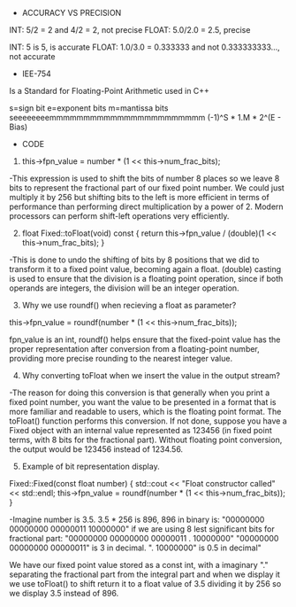 * ACCURACY VS PRECISION

INT: 5/2 = 2 and 4/2 = 2, not precise
FLOAT: 5.0/2.0 = 2.5, precise

INT: 5 is 5, is accurate
FLOAT: 1.0/3.0 = 0.333333 and not 0.333333333..., not accurate

* IEE-754

Is a Standard for Floating-Point Arithmetic used in C++

s=sign bit e=exponent bits m=mantissa bits
seeeeeeeemmmmmmmmmmmmmmmmmmmmmmm
(-1)^S * 1.M * 2^(E - Bias)

* CODE

1. this->fpn_value = number * (1 << this->num_frac_bits);

-This expression is used to shift the bits of number 8 places so we leave
8 bits to represent the fractional part of our fixed point number.
We could just multiply it by 256 but shifting bits to the left is more
efficient in terms of performance than performing direct multiplication by a power of 2. Modern processors can perform shift-left operations very efficiently.

2. float   Fixed::toFloat(void) const
{
    return this->fpn_value / (double)(1 << this->num_frac_bits);
}

-This is done to undo the shifting of bits by 8 positions that we did to
transform it to a fixed point value, becoming again a float.
(double) casting is used to ensure that the division is a floating point operation, since if both operands are integers, the division will be an integer operation.

3. Why we use roundf() when recieving a float as parameter?

this->fpn_value = roundf(number * (1 << this->num_frac_bits));

fpn_value is an int, roundf() helps ensure that the fixed-point value has the proper representation after conversion from a floating-point number, providing more precise rounding to the nearest integer value.

4. Why converting toFloat when we insert the value in the output stream?

-The reason for doing this conversion is that generally when you print a fixed point number, you want the value to be presented in a format that is more familiar and readable to users, which is the floating point format. The toFloat() function performs this conversion. If not done, suppose you have a Fixed object with an internal value represented as 123456 (in fixed point terms, with 8 bits for the fractional part). Without floating point conversion, the output would be 123456 instead of 1234.56.

5. Example of bit representation display.

Fixed::Fixed(const float number)
{
    std::cout << "Float constructor called" << std::endl;
    this->fpn_value = roundf(number * (1 << this->num_frac_bits));
}

-Imagine number is 3.5. 3.5 * 256 is 896, 896 in binary is:
"00000000 00000000 00000011 10000000"
if we are using 8 lest significant bits for fractional part:
"00000000 00000000 00000011 . 10000000"
"00000000 00000000 00000011" is 3 in decimal.
". 10000000" is 0.5 in decimal"

We have our fixed point value stored as a const int, with a imaginary "." separating the fractional part from the integral part and when we display it we use toFloat() to shift return it to a float value of 3.5 dividing it by 256 so we display 3.5 instead of 896.
